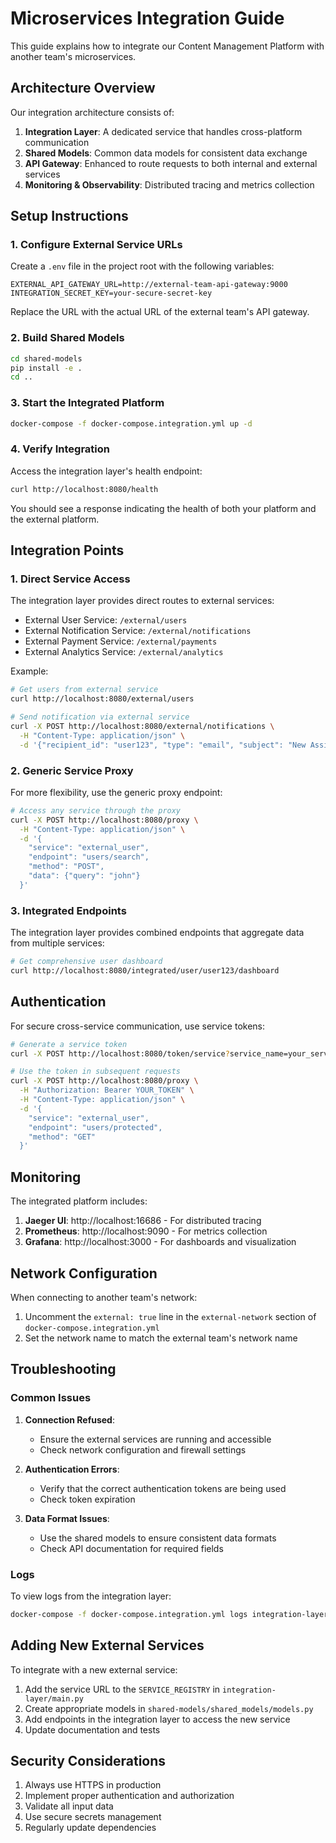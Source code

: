 # Microservices Integration Guide

This guide explains how to integrate our Content Management Platform with another team's microservices.

## Architecture Overview

Our integration architecture consists of:

1. **Integration Layer**: A dedicated service that handles cross-platform communication
2. **Shared Models**: Common data models for consistent data exchange
3. **API Gateway**: Enhanced to route requests to both internal and external services
4. **Monitoring & Observability**: Distributed tracing and metrics collection

## Setup Instructions

### 1. Configure External Service URLs

Create a `.env` file in the project root with the following variables:

```
EXTERNAL_API_GATEWAY_URL=http://external-team-api-gateway:9000
INTEGRATION_SECRET_KEY=your-secure-secret-key
```

Replace the URL with the actual URL of the external team's API gateway.

### 2. Build Shared Models

```bash
cd shared-models
pip install -e .
cd ..
```

### 3. Start the Integrated Platform

```bash
docker-compose -f docker-compose.integration.yml up -d
```

### 4. Verify Integration

Access the integration layer's health endpoint:

```bash
curl http://localhost:8080/health
```

You should see a response indicating the health of both your platform and the external platform.

## Integration Points

### 1. Direct Service Access

The integration layer provides direct routes to external services:

- External User Service: `/external/users`
- External Notification Service: `/external/notifications`
- External Payment Service: `/external/payments`
- External Analytics Service: `/external/analytics`

Example:
```bash
# Get users from external service
curl http://localhost:8080/external/users

# Send notification via external service
curl -X POST http://localhost:8080/external/notifications \
  -H "Content-Type: application/json" \
  -d '{"recipient_id": "user123", "type": "email", "subject": "New Assignment", "message": "You have a new assignment"}'
```

### 2. Generic Service Proxy

For more flexibility, use the generic proxy endpoint:

```bash
# Access any service through the proxy
curl -X POST http://localhost:8080/proxy \
  -H "Content-Type: application/json" \
  -d '{
    "service": "external_user",
    "endpoint": "users/search",
    "method": "POST",
    "data": {"query": "john"}
  }'
```

### 3. Integrated Endpoints

The integration layer provides combined endpoints that aggregate data from multiple services:

```bash
# Get comprehensive user dashboard
curl http://localhost:8080/integrated/user/user123/dashboard
```

## Authentication

For secure cross-service communication, use service tokens:

```bash
# Generate a service token
curl -X POST http://localhost:8080/token/service?service_name=your_service_name

# Use the token in subsequent requests
curl -X POST http://localhost:8080/proxy \
  -H "Authorization: Bearer YOUR_TOKEN" \
  -H "Content-Type: application/json" \
  -d '{
    "service": "external_user",
    "endpoint": "users/protected",
    "method": "GET"
  }'
```

## Monitoring

The integrated platform includes:

1. **Jaeger UI**: http://localhost:16686 - For distributed tracing
2. **Prometheus**: http://localhost:9090 - For metrics collection
3. **Grafana**: http://localhost:3000 - For dashboards and visualization

## Network Configuration

When connecting to another team's network:

1. Uncomment the `external: true` line in the `external-network` section of `docker-compose.integration.yml`
2. Set the network name to match the external team's network name

## Troubleshooting

### Common Issues

1. **Connection Refused**:
   - Ensure the external services are running and accessible
   - Check network configuration and firewall settings

2. **Authentication Errors**:
   - Verify that the correct authentication tokens are being used
   - Check token expiration

3. **Data Format Issues**:
   - Use the shared models to ensure consistent data formats
   - Check API documentation for required fields

### Logs

To view logs from the integration layer:

```bash
docker-compose -f docker-compose.integration.yml logs integration-layer
```

## Adding New External Services

To integrate with a new external service:

1. Add the service URL to the `SERVICE_REGISTRY` in `integration-layer/main.py`
2. Create appropriate models in `shared-models/shared_models/models.py`
3. Add endpoints in the integration layer to access the new service
4. Update documentation and tests

## Security Considerations

1. Always use HTTPS in production
2. Implement proper authentication and authorization
3. Validate all input data
4. Use secure secrets management
5. Regularly update dependencies
